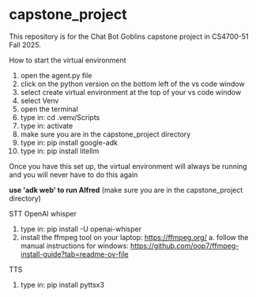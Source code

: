 # capstone_project
This repository is for the Chat Bot Goblins capstone project in CS4700-51 Fall 2025.

How to start the virtual environment
1. open the agent.py file
2. click on the python version on the bottom left of the vs code window
3. select create virtual environment at the top of your vs code window
4. select Venv
5. open the terminal
6. type in: cd .venv/Scripts
7. type in: activate
8. make sure you are in the capstone_project directory
9. type in: pip install google-adk
10. type in: pip install litellm

Once you have this set up, the virtual environment will always be running and you will never have to do this again

**use 'adk web' to run Alfred**
(make sure you are in the capstone_project directory)

STT OpenAI whisper
1. type in: pip install -U openai-whisper
2. install the ffmpeg tool on your laptop: https://ffmpeg.org/
    a. follow the manual instructions for windows: https://github.com/oop7/ffmpeg-install-guide?tab=readme-ov-file

TTS
1. type in: pip install pyttsx3